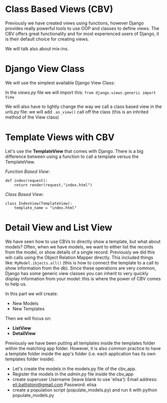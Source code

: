 # Class Based Views (CBV)

Previously we have created views using functions, however Django provides really powerful tools to use OOP and classes to define views.
The CBV offers great functionality and for most experienced users of Django, it is their default choice for creating views.

We will talk also about mix-ins.

# Django View Class
We will use the simplest available Django View Class:

In the *views.py* file we will import this:
`from django.views.generic import View`

We will also have to lightly change the way we call a class based view in the *urls.py* file:
we will add `.as_view()` call off the class (this is an inhrited method of the View class)

# Template Views with CBV
Let's use the **TemplateView** that comes with Django.
There is a big difference between using a function to call a template versus the TemplateView.

*Function Based View*:
```
def index(request):
    return render(request,"index.html")
```

*Class Based View*:
```
class IndexView(TemplateView):
    template_name = "index.html"
```

# Detail View and List View

We have seen how to use CBVs to directly show a template, but what about models? Often, when we have models, we want to either list the records from the model, or show details of a single record.
Previously we did this wih calls using the Object Relation Mapper directly. This included things like: `MyModel.ibjects.all()` (this is how to connect the template to a call to show information from the db).
Since these operations are very common, Django has some generic view classes you can inherit to very quickly display information from your model: this is where the power of CBV comes to help us.

In this part we will create:
- New Models
- New Templates

Then we will focus on:
- **ListView**
- **DetailView**

Previously we have been putting all templates inside the templates folder within the matching app folder.
However, it is also common practice to have a template folder inside the app's folder (i.e. each application has its own templates folder inside).

- Let's create the models in the models.py file of the cbv_app.
- Register the models in the *admin.py* file inside the cbv_app
- create superuser
        Username (leave blank to use 'elisa'): 
        Email address: eli.battistoni@gmail.com
        Password: elisa
- create a population script (populate_models.py) and run it with python populate_models.py